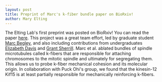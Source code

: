 ```yaml
---
layout: post
title: Preprint of Marc's k-fiber bundle paper on BioRxiv!
author: Mary Elting
---
```


The Elting Lab's first preprint was posted on BioRxiv! You can read the paper <a href="https://www.biorxiv.org/content/10.1101/2020.05.19.104661v2">here</a>. This project was a great team effort, led by graduate student <a href="{{ site.baseurl }}/team/marc-begley/">Marc Begley</a>, and also including contributions from undergraduates <a href="{{ site.baseurl }}/team/elizabeth-davis/">Elizabeth Davis</a> and <a href="{{ site.baseurl }}/team/grant-sherrill/">Grant Sherrill</a>. Marc et al. ablated bundles of spindle microtubules called k-fibers that are responsible for attaching chromosomes to the mitotic spindle and ultimately for segregating them. This allows us to probe k-fiber mechanical cohesion and its molecular origin. In collaboration with Puck Ohi's group, we found that the kinesin-12 Kif15 is at least partially responsible for mechanically reinforcing k-fibers.
